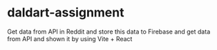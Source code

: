 # daldart-assignment
Get data from API in Reddit and store this data to Firebase and get data from API and shown it by using Vite + React
